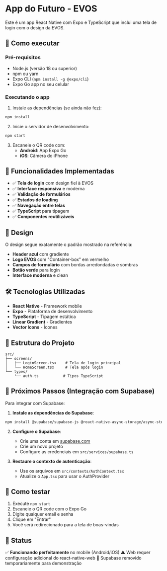 # App do Futuro - EVOS

Este é um app React Native com Expo e TypeScript que inclui uma tela de login com o design da EVOS.

## 🚀 Como executar

### Pré-requisitos
- Node.js (versão 18 ou superior)
- npm ou yarn
- Expo CLI (`npm install -g @expo/cli`)
- Expo Go app no seu celular

### Executando o app

1. Instale as dependências (se ainda não fez):
```bash
npm install
```

2. Inicie o servidor de desenvolvimento:
```bash
npm start
```

3. Escaneie o QR code com:
   - **Android**: App Expo Go
   - **iOS**: Câmera do iPhone

## 📱 Funcionalidades Implementadas

- ✅ **Tela de login** com design fiel à EVOS
- ✅ **Interface responsiva** e moderna
- ✅ **Validação de formulários**
- ✅ **Estados de loading**
- ✅ **Navegação entre telas**
- ✅ **TypeScript** para tipagem
- ✅ **Componentes reutilizáveis**

## 🎨 Design

O design segue exatamente o padrão mostrado na referência:
- **Header azul** com gradiente
- **Logo EVOS** com "Container-box" em vermelho
- **Campos de formulário** com bordas arredondadas e sombras
- **Botão verde** para login
- **Interface moderna** e clean

## 🛠️ Tecnologias Utilizadas

- **React Native** - Framework mobile
- **Expo** - Plataforma de desenvolvimento
- **TypeScript** - Tipagem estática
- **Linear Gradient** - Gradientes
- **Vector Icons** - Ícones

## 📁 Estrutura do Projeto

```
src/
├── screens/
│   ├── LoginScreen.tsx    # Tela de login principal
│   └── HomeScreen.tsx     # Tela após login
└── types/
    └── auth.ts           # Tipos TypeScript
```

## 🔐 Próximos Passos (Integração com Supabase)

Para integrar com Supabase:

1. **Instale as dependências do Supabase**:
```bash
npm install @supabase/supabase-js @react-native-async-storage/async-storage react-native-url-polyfill react-native-get-random-values
```

2. **Configure o Supabase**:
   - Crie uma conta em [supabase.com](https://supabase.com)
   - Crie um novo projeto
   - Configure as credenciais em `src/services/supabase.ts`

3. **Restaure o contexto de autenticação**:
   - Use os arquivos em `src/contexts/AuthContext.tsx`
   - Atualize o `App.tsx` para usar o AuthProvider

## 📱 Como testar

1. Execute `npm start`
2. Escaneie o QR code com o Expo Go
3. Digite qualquer email e senha
4. Clique em "Entrar"
5. Você será redirecionado para a tela de boas-vindas

## 🎯 Status

✅ **Funcionando perfeitamente** no mobile (Android/iOS)
⚠️ Web requer configuração adicional do react-native-web
🔄 Supabase removido temporariamente para demonstração 